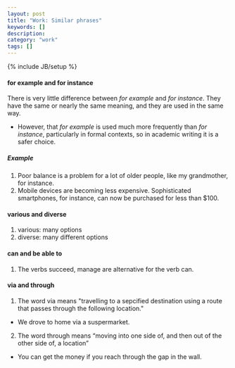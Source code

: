 ```yaml
---
layout: post
title: "Work: Similar phrases"
keywords: []
description: 
category: "work"
tags: []
---
```

{% include JB/setup %}

#### for example and for instance
There is very little difference between *for example* and *for instance*. They
have the same or nearly the same meaning, and they are used in the same way.
- However, that *for example* is used much more frequently than *for instance*,
  particularly in formal contexts, so in academic writing it is a safer choice.


##### Example
1. Poor balance is a problem for a lot of older people, like my grandmother,
   for instance.
2. Mobile devices are becoming less expensive. Sophisticated smartphones, for
   instance, can now be purchased for less than \$100.


#### various and diverse
1. various: many options
2. diverse: many different options


#### can and be able to
1. The verbs succeed, manage are alternative for the verb can.

#### via and through
1. The word via means "travelling to a sepcified destination using a route that
   passes through the following location."
- We drove to home via a suspermarket.
2. The word through means “moving into one side of, and then out of the other
   side of, a location”
- You can get the money if you reach through the gap in the wall.

